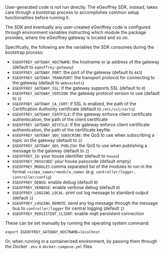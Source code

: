 
User-generated code is not run directly. The eGeoffrey SDK, instead, takes care through a bootstrap process to accomplishes common setup functionalities before running it. 

The SDK and eventually any user-created eGeoffrey code is configured through environment variables instructing which module the package provides, where the eGeoffrey gateway is located and so on. 

Specifically, the following are the variables the SDK consumes during the bootstrap process:

* `EGEOFFREY_GATEWAY_HOSTNAME`: the hostname or ip address of the gateway (default to `egeoffrey-gateway`)
* `EGEOFFREY_GATEWAY_PORT`: the port of the gateway (default to `443`)
* `EGEOFFREY_GATEWAY_TRANSPORT`: the transport protocol for connecting to the gateway (default to `websockets`)
* `EGEOFFREY_GATEWAY_SSL`: if the gateway supports SSL (default to `0`)
* `EGEOFFREY_GATEWAY_VERSION`: the gateway protocol version to use (default to `1`)
* `EGEOFFREY_GATEWAY_CA_CERT`: if SSL is enabled, the path of the Certification Authority certificate (default to `/etc/ssl/certs`)
* `EGEOFFREY_GATEWAY_CERTFILE`: if the gateway enforce client certificate authentication, the path of the client certificate
* `EGEOFFREY_GATEWAY_KEYFILE`: if the gateway enforce client certificate authentication, the path of the certificate keyfile
* `EGEOFFREY_GATEWAY_QOS_SUBSCRIBE`: the QoS to use when subscribing a topic on the gateway (default to `2`)
* `EGEOFFREY_GATEWAY_QOS_PUBLISH`: the QoS to use when publishing a message to the gateway (default to `2`)
* `EGEOFFREY_ID`: your house identifier (default to `house`)
* `EGEOFFREY_PASSCODE`: your house passcode (default empty)
* `EGEOFFREY_MODULES` comma separated list of the modules to run in the format `<scope_name>/<module_name>` (e.g. `controller/logger, controller/config`)
* `EGEOFFREY_DEBUG`: enable debug (default `0`)
* `EGEOFFREY_VERBOSE`: enable verbose debug (default `0`)
* `EGEOFFREY_LOGGING_LOCAL`: print out log message to standard output (default `1`)
* `EGEOFFREY_LOGGING_REMOTE`: send any log message through the message bus to `controller/logger` for central logging (default `1`)
* `EGEOFFREY_PERSISTENT_CLIENT`: enable mqtt persistent connection

These can be set manually by running the operating system command:

```
export EGEOFFREY_GATEWAY_HOSTNAME=localhost
```

Or, when running in a containerized environment, by passing them through the Docker `.env` o `docker-compose.yml` files.